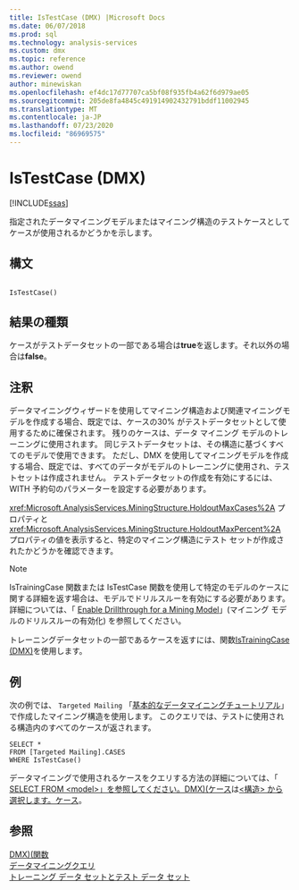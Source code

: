 ```yaml
---
title: IsTestCase (DMX) |Microsoft Docs
ms.date: 06/07/2018
ms.prod: sql
ms.technology: analysis-services
ms.custom: dmx
ms.topic: reference
ms.author: owend
ms.reviewer: owend
author: minewiskan
ms.openlocfilehash: ef4dc17d77707ca5bf08f935fb4a62f6d979ae05
ms.sourcegitcommit: 205de8fa4845c491914902432791bddf11002945
ms.translationtype: MT
ms.contentlocale: ja-JP
ms.lasthandoff: 07/23/2020
ms.locfileid: "86969575"
---
```

# <a name="istestcase-dmx"></a>IsTestCase (DMX)
[!INCLUDE[ssas](../includes/applies-to-version/ssas.md)]

  指定されたデータマイニングモデルまたはマイニング構造のテストケースとしてケースが使用されるかどうかを示します。  
  
## <a name="syntax"></a>構文  
  
```  
  
IsTestCase()  
```  
  
## <a name="result-type"></a>結果の種類  
 ケースがテストデータセットの一部である場合は**true**を返します。それ以外の場合は**false**。  
  
## <a name="remarks"></a>注釈  
 データマイニングウィザードを使用してマイニング構造および関連マイニングモデルを作成する場合、既定では、ケースの30% がテストデータセットとして使用するために確保されます。 残りのケースは、データ マイニング モデルのトレーニングに使用されます。 同じテストデータセットは、その構造に基づくすべてのモデルで使用できます。 ただし、DMX を使用してマイニングモデルを作成する場合、既定では、すべてのデータがモデルのトレーニングに使用され、テストセットは作成されません。 テストデータセットの作成を有効にするには、WITH 予約句のパラメーターを設定する必要があります。  
  
 <xref:Microsoft.AnalysisServices.MiningStructure.HoldoutMaxCases%2A> プロパティと <xref:Microsoft.AnalysisServices.MiningStructure.HoldoutMaxPercent%2A> プロパティの値を表示すると、特定のマイニング構造にテスト セットが作成されたかどうかを確認できます。  
  
> [!NOTE]  
>  IsTrainingCase 関数または IsTestCase 関数を使用して特定のモデルのケースに関する詳細を返す場合は、モデルでドリルスルーを有効にする必要があります。 詳細については、「 [Enable Drillthrough for a Mining Model](https://docs.microsoft.com/analysis-services/data-mining/enable-drillthrough-for-a-mining-model)」(マイニング モデルのドリルスルーの有効化) を参照してください。  
  
 トレーニングデータセットの一部であるケースを返すには、関数[IsTrainingCase &#40;DMX&#41;](../dmx/istrainingcase-dmx.md)を使用します。  
  
## <a name="examples"></a>例  
 次の例では、 `Targeted Mailing` 「[基本的なデータマイニングチュートリアル](https://msdn.microsoft.com/library/6602edb6-d160-43fb-83c8-9df5dddfeb9c)」で作成したマイニング構造を使用します。 このクエリでは、テストに使用される構造内のすべてのケースが返されます。  
  
```  
SELECT *  
FROM [Targeted Mailing].CASES  
WHERE IsTestCase()  
```  
  
 データマイニングで使用されるケースをクエリする方法の詳細については、「 [SELECT FROM &#60;model&#62;」を参照してください。DMX&#41;&#40;ケース](../dmx/select-from-model-cases-dmx.md)は[&#60;構造&#62; から選択します。ケース](../dmx/select-from-structure-cases.md)。  
  
## <a name="see-also"></a>参照  
 [DMX&#41;&#40;関数](../dmx/functions-dmx.md)   
 [データマイニングクエリ](https://docs.microsoft.com/analysis-services/data-mining/data-mining-queries)   
 [トレーニング データ セットとテスト データ セット](https://docs.microsoft.com/analysis-services/data-mining/training-and-testing-data-sets)  
  
  

